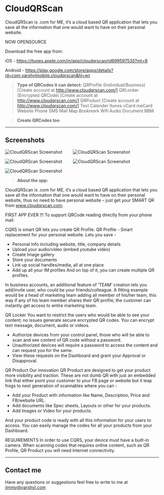 CloudQRScan
=====================

CloudQRScan is .com for ME, it’s a cloud based QR application that lets you save all the information that one would want to have on their personal website.

 NOW OPENSOURCE
 
 Download the free app from:
 
 iOS 	 - https://itunes.apple.com/in/app/cloudqrscan/id699597535?mt=8
 
 Android - https://play.google.com/store/apps/details?id=com.varshylmobile.cloudqrscan&hl=en 

> **Type of QRCodes it can detect:**
> QRProfile (Individual/Business) [Create account at http://www.cloudqrscan.com/]
> QRLocker (Encrypted QRCode) [Create account at http://www.cloudqrscan.com/]
> QRPoduct [Create account at http://www.cloudqrscan.com/]
> Text
> Calender
> Itunes
> vCard
> meCard
> Website
> Phone
> SMS
> Mail
> Map
> Bookmark
> Wifi
> Audio
> Document
> BBM

> **Create QRCodes too**


----------

Screenshots
---------


![CloudQRScan Screenshot](http://i57.tinypic.com/28lqc5s.jpg)&nbsp; &nbsp; &nbsp; &nbsp; &nbsp;![CloudQRScan Screenshot](http://i58.tinypic.com/2z7500j.jpg)
			 
![CloudQRScan Screenshot](http://i61.tinypic.com/2622urc.jpg)&nbsp; &nbsp; &nbsp; &nbsp; &nbsp;![CloudQRScan Screenshot](http://i57.tinypic.com/9v9yfk.jpg)

![CloudQRScan Screenshot](http://i62.tinypic.com/5lxs2u.jpg)



> **About the app:**
> 
CloudQRScan is .com for ME, it’s a cloud based QR application that lets you save all the information that one would want to have on their personal website, thus no need to have personal website – just get your SMART QR from www.cloudqrscan.com.

FIRST APP EVER !!!
To support QRCode reading directly from your phone mail.

CQRS is smart QR lets you create QR Profile.
QR Profile - Smart replacement for your personal website. Lets you save -
- Personal Info including website, title, company details
- Upload your audio/video (embed youtube video)
- Create Image gallery
- Store your documents
- Link up social handles/media, all at one place
- Add up all your IM profiles
And on top of it, you can create multiple QR profiles.

In business accounts, an additional feature of ‘TEAM’ creation lets you add/invite user, who could be your friends/colleague. A fitting example would be a head of marketing team adding all member of his/her team, this way if any of his team member shares their QR profile, the customer can instantly get access to entire marketing team.

QR Locker
You want to restrict the users who would be able to see your content; no issues generate secure encrypted QR codes. You can encrypt text message, document, audio or videos.
- Authorize devices from your control panel, those who will be able to scan and see content of QR code without a password.
- Unauthorized devices will require a password to access the content and can request you for the same.
- View these requests on the Dashboard and grant your Approval or Disapproval.

QR Product
Our innovation QR Product are designed to get your product more visibility and traction. These are not dumb QR with just an embedded link that either point your customer to your FB page or website but it leap frogs to next generation of scannables where you can -
- Add your Product with information like Name, Description, Price and FB/website URL.
- Add documents like Spec sheets, Layouts or other for your products.
- Add Images or Video for your products.

And your product code is ready with all this information for your users to access. You can easily manage the codes for all your products from your Dashboard.

REQUIREMENTS
In order to use CQRS, your device must have a built-in camera. When scanning codes that requires online content, such as QR Profile, QR Product you will need Internet connectivity. 



----------


Contact me
---------------

Have any questions or suggestions feel free to write to me at jimmy@varshyl.com